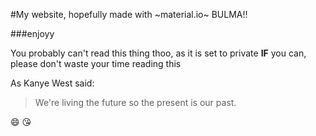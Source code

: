 #My website, hopefully made with ~material.io~ BULMA!!

###enjoyy

You probably can't read this thing thoo, as it is set to private
**IF** you can, please don't waste your time reading this

As Kanye West said:

> We're living the future so
> the present is our past.

:smile: :kissing_heart: